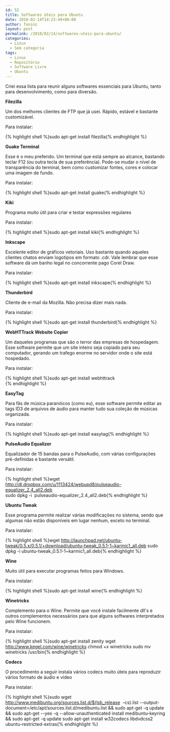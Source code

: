 ```yaml
---
id: 52
title: Softwares úteis para Ubuntu
date: 2010-02-14T14:23:49+00:00
author: fonini
layout: post
permalink: /2010/02/14/softwares-uteis-para-ubuntu/
categories:
  - Linux
  - Sem categoria
tags:
  - Linux
  - Repositório
  - Software Livre
  - Ubuntu
---
```

Criei essa lista para reunir alguns softwares essenciais para Ubuntu, tanto para desenvolvimento, como para diversão.

**Filezilla**
  
Um dos melhores clientes de FTP que já usei. Rápido, estável e bastante customizável.
  
Para instalar:

{% highlight shell %}sudo apt-get install filezilla{% endhighlight %}

**Guake Terminal**
  
Esse é o meu preferido. Um terminal que está sempre ao alcance, bastando teclar F12 (ou outra tecla de sua preferência). Pode-se mudar o nível de transparência do terminal, bem como customizar fontes, cores e colocar uma imagem de fundo.
  
Para instalar:

{% highlight shell %}sudo apt-get install guake{% endhighlight %}

**Kiki**
  
Programa muito útil para criar e testar expressões regulares
  
Para instalar:

{% highlight shell %}sudo apt-get install kiki{% endhighlight %}

**Inkscape**
  
Excelente editor de gráficos vetoriais. Uso bastante quando aqueles clientes chatos enviam logotipos em formato .cdr. Vale lembrar que esse software dá um banho legal no concorrente pago Corel Draw.
  
Para instalar:

{% highlight shell %}sudo apt-get install inkscape{% endhighlight %}

**Thunderbird**
  
Cliente de e-mail da Mozilla. Não precisa dizer mais nada.
  
Para instalar:

{% highlight shell %}sudo apt-get install thunderbird{% endhighlight %}

**WebHTTrack Website Copier**
  
Um daqueles programas que são o terror das empresas de hospedagem. Esse software permite que um site inteiro seja copiado para seu computador, gerando um trafego enorme no servidor onde o site está hospedado.
  
Para instalar:

{% highlight shell %}sudo apt-get install webhttrack<br />{% endhighlight %}

**EasyTag**

Para fãs de música paranóicos (como eu), esse software permite editar as tags ID3 de arquivos de áudio para manter tudo sua coleção de músicas organizada.
  
Para instalar:

{% highlight shell %}sudo apt-get install easytag{% endhighlight %}

**PulseAudio Equalizer**

Equalizador de 15 bandas para o PulseAudio, com várias configurações pré-definidas e bastante versátil.
  
Para instalar:

{% highlight shell %}wget http://dl.dropbox.com/u/1113424/webupd8/pulseaudio-equalizer_2.4_all2.deb<br />
sudo dpkg -i&nbsp; pulseaudio-equalizer_2.4_all2.deb{% endhighlight %}

**Ubuntu Tweak**
  
Esse programa permite realizar várias modificações no sistema, sendo que algumas não estão disponíveis em lugar nenhum, exceto no terminal.
  
Para instalar:

{% highlight shell %}wget http://launchpad.net/ubuntu-tweak/0.5.x/0.5.1/+download/ubuntu-tweak_0.5.1-1~karmic1_all.deb
sudo dpkg -i ubuntu-tweak_0.5.1-1~karmic1_all.deb{% endhighlight %}

**Wine**
  
Muito útil para executar programas feitos para Windows.
  
Para instalar:

{% highlight shell %}sudo apt-get install wine{% endhighlight %}

**Winetricks**
  
Complemento para o Wine. Permite que você instale facilmente dll's e outros complementos necessários para que alguns softwares interpretados pelo Wine funcionem.
  
Para instalar:

{% highlight shell %}sudo apt-get install zenity
wget http://www.kegel.com/wine/winetricks
chmod +x winetricks
sudo mv winetricks /usr/bin{% endhighlight %}

**Codecs**
  
O procedimento a seguir instala vários codecs muito úteis para reproduzir vários formato de áudio e vídeo
  
Para instalar:

{% highlight shell %}sudo wget http://www.medibuntu.org/sources.list.d/$(lsb_release&nbsp; -cs).list
--output-document=/etc/apt/sources.list.d/medibuntu.list &&
sudo apt-get -q update &&
sudo apt-get --yes -q --allow-unauthenticated install medibuntu-keyring &&
sudo apt-get -q update
sudo apt-get install w32codecs libdvdcss2 ubuntu-restricted-extras{% endhighlight %}